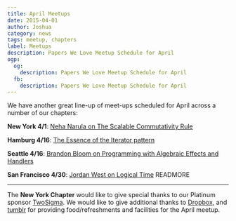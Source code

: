 ```yaml
---
title: April Meetups
date: 2015-04-01
author: Joshua
category: news
tags: meetup, chapters
label: Meetups
description: Papers We Love Meetup Schedule for April
ogp:
  og:
    description: Papers We Love Meetup Schedule for April
  fb:
    description: Papers We Love Meetup Schedule for April
---
```


We have another great line-up of meet-ups scheduled for April across a number of our chapters:

**New York 4/1**: [Neha Narula on The Scalable Commutativity Rule](http://www.meetup.com/papers-we-love/events/221194444/)

**Hamburg 4/16**: [The Essence of the Iterator pattern](http://www.meetup.com/Papers-We-Love-Hamburg/events/220890204/)

**Seattle 4/16**: [Brandon Bloom on Programming with Algebraic Effects and Handlers](http://www.meetup.com/Papers-We-Love-Seattle/events/221174354/)

**San Francisco 4/30**: [Jordan West on Logical Time](http://www.meetup.com/papers-we-love-too/events/212148242/)
 READMORE

---

The **New York Chapter** would like to give special thanks to our Platinum sponsor [TwoSigma](https://www.twosigma.com). We would like to give additional thanks to [Dropbox](http://dropbox.com), and [tumblr](http://engineering.tumblr.com) for providing food/refreshments and facilities for the April meetup.
